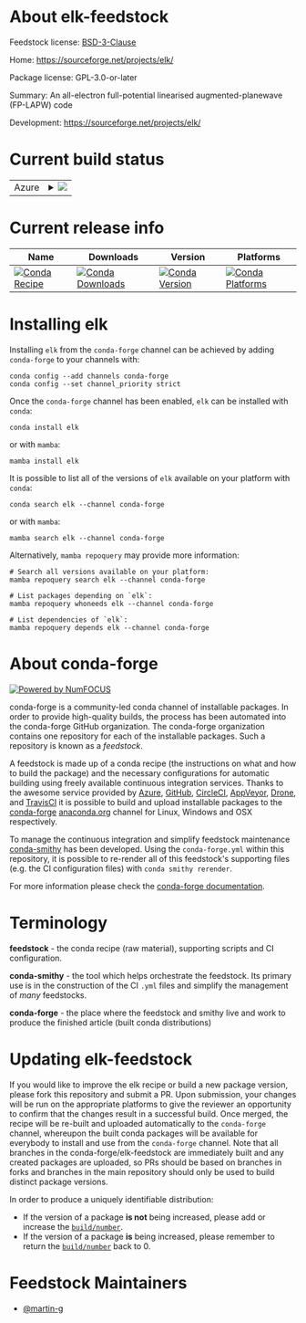 About elk-feedstock
===================

Feedstock license: [BSD-3-Clause](https://github.com/conda-forge/elk-feedstock/blob/main/LICENSE.txt)

Home: https://sourceforge.net/projects/elk/

Package license: GPL-3.0-or-later

Summary: An all-electron full-potential linearised augmented-planewave (FP-LAPW) code

Development: https://sourceforge.net/projects/elk/

Current build status
====================


<table>
    
  <tr>
    <td>Azure</td>
    <td>
      <details>
        <summary>
          <a href="https://dev.azure.com/conda-forge/feedstock-builds/_build/latest?definitionId=25052&branchName=main">
            <img src="https://dev.azure.com/conda-forge/feedstock-builds/_apis/build/status/elk-feedstock?branchName=main">
          </a>
        </summary>
        <table>
          <thead><tr><th>Variant</th><th>Status</th></tr></thead>
          <tbody><tr>
              <td>linux_64</td>
              <td>
                <a href="https://dev.azure.com/conda-forge/feedstock-builds/_build/latest?definitionId=25052&branchName=main">
                  <img src="https://dev.azure.com/conda-forge/feedstock-builds/_apis/build/status/elk-feedstock?branchName=main&jobName=linux&configuration=linux%20linux_64_" alt="variant">
                </a>
              </td>
            </tr>
          </tbody>
        </table>
      </details>
    </td>
  </tr>
</table>

Current release info
====================

| Name | Downloads | Version | Platforms |
| --- | --- | --- | --- |
| [![Conda Recipe](https://img.shields.io/badge/recipe-elk-green.svg)](https://anaconda.org/conda-forge/elk) | [![Conda Downloads](https://img.shields.io/conda/dn/conda-forge/elk.svg)](https://anaconda.org/conda-forge/elk) | [![Conda Version](https://img.shields.io/conda/vn/conda-forge/elk.svg)](https://anaconda.org/conda-forge/elk) | [![Conda Platforms](https://img.shields.io/conda/pn/conda-forge/elk.svg)](https://anaconda.org/conda-forge/elk) |

Installing elk
==============

Installing `elk` from the `conda-forge` channel can be achieved by adding `conda-forge` to your channels with:

```
conda config --add channels conda-forge
conda config --set channel_priority strict
```

Once the `conda-forge` channel has been enabled, `elk` can be installed with `conda`:

```
conda install elk
```

or with `mamba`:

```
mamba install elk
```

It is possible to list all of the versions of `elk` available on your platform with `conda`:

```
conda search elk --channel conda-forge
```

or with `mamba`:

```
mamba search elk --channel conda-forge
```

Alternatively, `mamba repoquery` may provide more information:

```
# Search all versions available on your platform:
mamba repoquery search elk --channel conda-forge

# List packages depending on `elk`:
mamba repoquery whoneeds elk --channel conda-forge

# List dependencies of `elk`:
mamba repoquery depends elk --channel conda-forge
```


About conda-forge
=================

[![Powered by
NumFOCUS](https://img.shields.io/badge/powered%20by-NumFOCUS-orange.svg?style=flat&colorA=E1523D&colorB=007D8A)](https://numfocus.org)

conda-forge is a community-led conda channel of installable packages.
In order to provide high-quality builds, the process has been automated into the
conda-forge GitHub organization. The conda-forge organization contains one repository
for each of the installable packages. Such a repository is known as a *feedstock*.

A feedstock is made up of a conda recipe (the instructions on what and how to build
the package) and the necessary configurations for automatic building using freely
available continuous integration services. Thanks to the awesome service provided by
[Azure](https://azure.microsoft.com/en-us/services/devops/), [GitHub](https://github.com/),
[CircleCI](https://circleci.com/), [AppVeyor](https://www.appveyor.com/),
[Drone](https://cloud.drone.io/welcome), and [TravisCI](https://travis-ci.com/)
it is possible to build and upload installable packages to the
[conda-forge](https://anaconda.org/conda-forge) [anaconda.org](https://anaconda.org/)
channel for Linux, Windows and OSX respectively.

To manage the continuous integration and simplify feedstock maintenance
[conda-smithy](https://github.com/conda-forge/conda-smithy) has been developed.
Using the ``conda-forge.yml`` within this repository, it is possible to re-render all of
this feedstock's supporting files (e.g. the CI configuration files) with ``conda smithy rerender``.

For more information please check the [conda-forge documentation](https://conda-forge.org/docs/).

Terminology
===========

**feedstock** - the conda recipe (raw material), supporting scripts and CI configuration.

**conda-smithy** - the tool which helps orchestrate the feedstock.
                   Its primary use is in the construction of the CI ``.yml`` files
                   and simplify the management of *many* feedstocks.

**conda-forge** - the place where the feedstock and smithy live and work to
                  produce the finished article (built conda distributions)


Updating elk-feedstock
======================

If you would like to improve the elk recipe or build a new
package version, please fork this repository and submit a PR. Upon submission,
your changes will be run on the appropriate platforms to give the reviewer an
opportunity to confirm that the changes result in a successful build. Once
merged, the recipe will be re-built and uploaded automatically to the
`conda-forge` channel, whereupon the built conda packages will be available for
everybody to install and use from the `conda-forge` channel.
Note that all branches in the conda-forge/elk-feedstock are
immediately built and any created packages are uploaded, so PRs should be based
on branches in forks and branches in the main repository should only be used to
build distinct package versions.

In order to produce a uniquely identifiable distribution:
 * If the version of a package **is not** being increased, please add or increase
   the [``build/number``](https://docs.conda.io/projects/conda-build/en/latest/resources/define-metadata.html#build-number-and-string).
 * If the version of a package **is** being increased, please remember to return
   the [``build/number``](https://docs.conda.io/projects/conda-build/en/latest/resources/define-metadata.html#build-number-and-string)
   back to 0.

Feedstock Maintainers
=====================

* [@martin-g](https://github.com/martin-g/)

